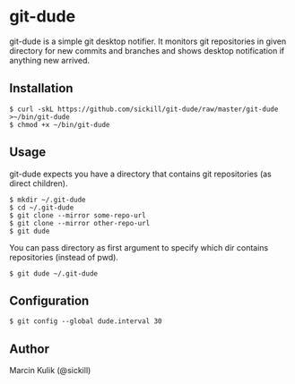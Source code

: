 # git-dude

git-dude is a simple git desktop notifier. It monitors git repositories in
given directory for new commits and branches and shows desktop notification if
anything new arrived.

## Installation

    $ curl -skL https://github.com/sickill/git-dude/raw/master/git-dude >~/bin/git-dude
    $ chmod +x ~/bin/git-dude

## Usage

git-dude expects you have a directory that contains git repositories (as
direct children).

    $ mkdir ~/.git-dude
    $ cd ~/.git-dude
    $ git clone --mirror some-repo-url
    $ git clone --mirror other-repo-url
    $ git dude

You can pass directory as first argument to specify which dir contains
repositories (instead of pwd).

    $ git dude ~/.git-dude

## Configuration

    $ git config --global dude.interval 30

## Author

Marcin Kulik (@sickill)
